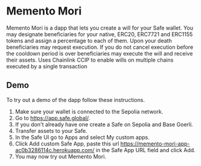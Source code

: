 # Memento Mori



Memento Mori is a dapp that lets you create a will for your Safe wallet. You may designate beneficiaries for your native, ERC20, ERC7721 and ERC1155 tokens and assign a percentage to each of them. Upon your death beneficiaries may request execution. If you do not cancel execution before the cooldown period is over beneficiaries may execute the will and receive their assets. Uses Chainlink CCIP to enable wills on multiple chains executed by a single transaction



## Demo

To try out a demo of the dapp follow these instructions.
1. Make sure your wallet is connected to the Sepolia network.
2. Go to <https://app.safe.global/>.
3. If you don't already have one create a Safe on Sepolia and Base Goerli.
4. Transfer assets to your Safe.
5. In the Safe UI go to Apps and select My custom apps.
6. Click Add custom Safe App, paste this url https://memento-mori-app-ac0b3286114c.herokuapp.com/ in the Safe App URL field and click Add.
7. You may now try out Memento Mori. 

